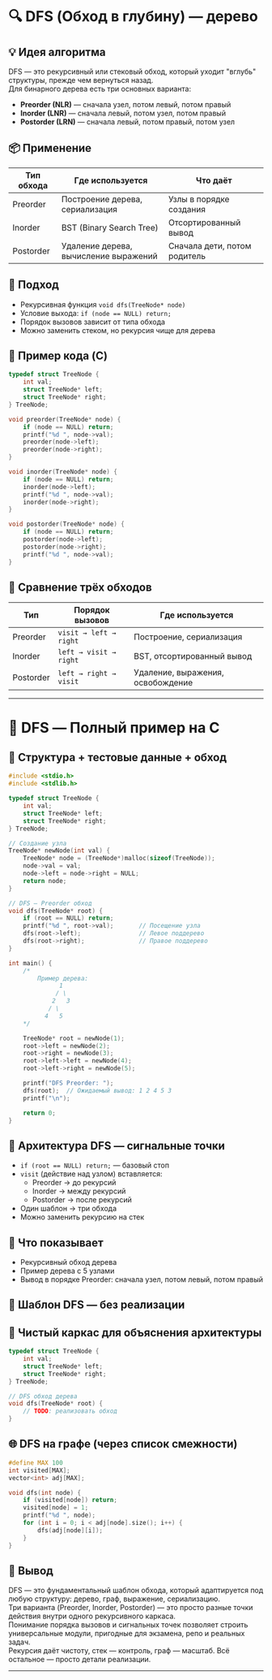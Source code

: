 # 🔍 DFS (Обход в глубину) — дерево

## 💡 Идея алгоритма
DFS — это рекурсивный или стековый обход, который уходит "вглубь" структуры, прежде чем вернуться назад.  
Для бинарного дерева есть три основных варианта:

- **Preorder (NLR)** — сначала узел, потом левый, потом правый  
- **Inorder (LNR)** — сначала левый, потом узел, потом правый  
- **Postorder (LRN)** — сначала левый, потом правый, потом узел  

## 📦 Применение
| Тип обхода | Где используется | Что даёт |
|------------|------------------|----------|
| Preorder   | Построение дерева, сериализация | Узлы в порядке создания |
| Inorder    | BST (Binary Search Tree) | Отсортированный вывод |
| Postorder  | Удаление дерева, вычисление выражений | Сначала дети, потом родитель |

## 🧠 Подход
- Рекурсивная функция `void dfs(TreeNode* node)`  
- Условие выхода: `if (node == NULL) return;`  
- Порядок вызовов зависит от типа обхода  
- Можно заменить стеком, но рекурсия чище для дерева

## 🧪 Пример кода (C)

```c
typedef struct TreeNode {
    int val;
    struct TreeNode* left;
    struct TreeNode* right;
} TreeNode;

void preorder(TreeNode* node) {
    if (node == NULL) return;
    printf("%d ", node->val);
    preorder(node->left);
    preorder(node->right);
}

void inorder(TreeNode* node) {
    if (node == NULL) return;
    inorder(node->left);
    printf("%d ", node->val);
    inorder(node->right);
}

void postorder(TreeNode* node) {
    if (node == NULL) return;
    postorder(node->left);
    postorder(node->right);
    printf("%d ", node->val);
}
```
## 🔁 Сравнение трёх обходов

| Тип       | Порядок вызовов           | Где используется                     |
|-----------|----------------------------|--------------------------------------|
| Preorder  | `visit → left → right`     | Построение, сериализация             |
| Inorder   | `left → visit → right`     | BST, отсортированный вывод           |
| Postorder | `left → right → visit`     | Удаление, выражения, освобождение    |

---

# 🌲 DFS — Полный пример на C

## 📘 Структура + тестовые данные + обход

```c
#include <stdio.h>
#include <stdlib.h>

typedef struct TreeNode {
    int val;
    struct TreeNode* left;
    struct TreeNode* right;
} TreeNode;

// Создание узла
TreeNode* newNode(int val) {
    TreeNode* node = (TreeNode*)malloc(sizeof(TreeNode));
    node->val = val;
    node->left = node->right = NULL;
    return node;
}

// DFS — Preorder обход
void dfs(TreeNode* root) {
    if (root == NULL) return;
    printf("%d ", root->val);       // Посещение узла
    dfs(root->left);                // Левое поддерево
    dfs(root->right);               // Правое поддерево
}

int main() {
    /*
        Пример дерева:
              1
             / \
            2   3
           / \
          4   5
    */

    TreeNode* root = newNode(1);
    root->left = newNode(2);
    root->right = newNode(3);
    root->left->left = newNode(4);
    root->left->right = newNode(5);

    printf("DFS Preorder: ");
    dfs(root);  // Ожидаемый вывод: 1 2 4 5 3
    printf("\n");

    return 0;
}
```
## 🧩 Архитектура DFS — сигнальные точки

- `if (root == NULL) return;` — базовый стоп  
- `visit` (действие над узлом) вставляется:
  - Preorder → до рекурсий
  - Inorder → между рекурсий
  - Postorder → после рекурсий
- Один шаблон → три обхода
- Можно заменить рекурсию на стек

## 🧠 Что показывает

- Рекурсивный обход дерева
- Пример дерева с 5 узлами
- Вывод в порядке Preorder: сначала узел, потом левый, потом правый


## 🧱 Шаблон DFS — без реализации

## 📘 Чистый каркас для объяснения архитектуры
```c
typedef struct TreeNode {
    int val;
    struct TreeNode* left;
    struct TreeNode* right;
} TreeNode;

// DFS обход дерева
void dfs(TreeNode* root) {
    // TODO: реализовать обход
}
```
## 🌐 DFS на графе (через список смежности)

```c
#define MAX 100
int visited[MAX];
vector<int> adj[MAX];

void dfs(int node) {
    if (visited[node]) return;
    visited[node] = 1;
    printf("%d ", node);
    for (int i = 0; i < adj[node].size(); i++) {
        dfs(adj[node][i]);
    }
}
```

## 🧾 Вывод

DFS — это фундаментальный шаблон обхода, который адаптируется под любую структуру: дерево, граф, выражение, сериализацию.  
Три варианта (Preorder, Inorder, Postorder) — это просто разные точки действия внутри одного рекурсивного каркаса.  
Понимание порядка вызовов и сигнальных точек позволяет строить универсальные модули, пригодные для экзамена, репо и реальных задач.  
Рекурсия даёт чистоту, стек — контроль, граф — масштаб. Всё остальное — просто детали реализации.



---



